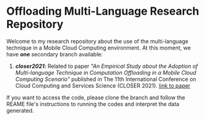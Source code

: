 # Offloading Multi-Language Research Repository 

Welcome to my research repository about the use of the multi-language technique in a Mobile Cloud Computing environment. At this moment, we have **one** secondary branch available:

1. ***closer2021*:** Related to paper *"An Empirical Study about the Adoption of Multi-language Technique in Computation Offloading in a Mobile Cloud Computing Scenario"* published in The 11th International Conference on Cloud Computing and Services Science (CLOSER 2021). <a href="https://www.insticc.org/node/TechnicalProgram/closer/2021/presentationDetails/104378"> link to paper </a>

If you want to access the code, please clone the branch and follow the REAME file's instructions to running the codes and interpret the data generated.

